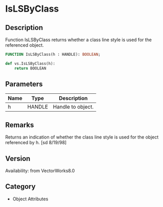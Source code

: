 # IsLSByClass

## Description
Function IsLSByClass returns whether a class line style is used for the referenced object.

```pascal
FUNCTION IsLSByClass(h : HANDLE): BOOLEAN;
```

```python
def vs.IsLSByClass(h):
    return BOOLEAN
```

## Parameters
|Name|Type|Description|
|---|---|---|
|h|HANDLE|Handle to object.|

## Remarks
Returns an indication of whether the class line style is used for the object referenced by h.
[sd 8/19/98]

## Version
Availability: from VectorWorks8.0

## Category
* Object Attributes

